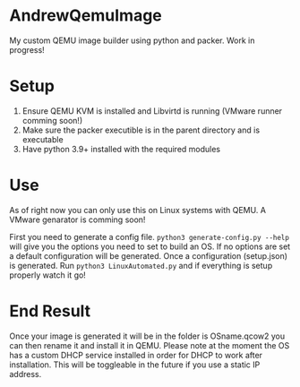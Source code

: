 # AndrewQemuImage
My custom QEMU image builder using python and packer. Work in progress!

# Setup
1. Ensure QEMU KVM is installed and Libvirtd is running (VMware runner comming soon!)
2. Make sure the packer executible is in the parent directory and is executable
3. Have python 3.9+ installed with the required modules

# Use
As of right now you can only use this on Linux systems with QEMU. A VMware genarator is comming soon!

First you need to generate a config file. `python3 generate-config.py --help` will give you the options you need to set to build an OS. If no options are set a default configuration will be generated.
Once a configuration (setup.json) is generated. Run `python3 LinuxAutomated.py` and if everything is setup properly watch it go! 

# End Result
Once your image is generated it will be in the folder is OSname.qcow2 you can then rename it and install it in QEMU. Please note at the moment the OS has a custom DHCP service installed in order for DHCP to work after installation. This will be toggleable in the future if you use a static IP address.
